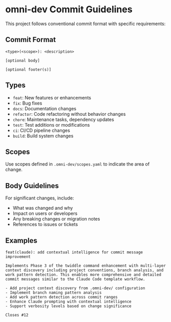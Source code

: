 # omni-dev Commit Guidelines

This project follows conventional commit format with specific requirements:

## Commit Format
```
<type>(<scope>): <description>

[optional body]

[optional footer(s)]
```

## Types
- `feat`: New features or enhancements
- `fix`: Bug fixes 
- `docs`: Documentation changes
- `refactor`: Code refactoring without behavior changes
- `chore`: Maintenance tasks, dependency updates
- `test`: Test additions or modifications
- `ci`: CI/CD pipeline changes
- `build`: Build system changes

## Scopes
Use scopes defined in `.omni-dev/scopes.yaml` to indicate the area of change.

## Body Guidelines
For significant changes, include:
- What was changed and why
- Impact on users or developers
- Any breaking changes or migration notes
- References to issues or tickets

## Examples
```
feat(claude): add contextual intelligence for commit message improvement

Implements Phase 3 of the twiddle command enhancement with multi-layer 
context discovery including project conventions, branch analysis, and 
work pattern detection. This enables more comprehensive and detailed 
commit messages similar to the Claude Code template workflow.

- Add project context discovery from .omni-dev/ configuration
- Implement branch naming pattern analysis
- Add work pattern detection across commit ranges
- Enhance Claude prompting with contextual intelligence
- Support verbosity levels based on change significance

Closes #12
```